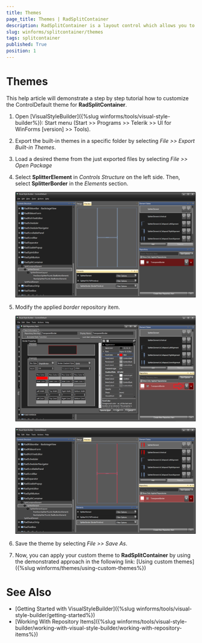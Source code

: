 ```yaml
---
title: Themes
page_title: Themes | RadSplitContainer
description: RadSplitContainer is a layout control which allows you to add many container panels to a form, separated by splitter(s).
slug: winforms/splitcontainer/themes
tags: splitcontainer
published: True
position: 1 
---
```


# Themes

This help article will demonstrate a step by step tutorial how to customize the ControlDefault theme for **RadSplitContainer**. 

1. Open [VisualStyleBuilder]({%slug winforms/tools/visual-style-builder%}): Start menu (Start >> Programs >> Telerik >> UI for WinForms [version] >> Tools).

1. Export the built-in themes in a specific folder by selecting *File >> Export Built-in Themes*.

1. Load a desired theme from the just exported files by selecting *File >> Open Package*

1. Select **SplitterElement** in *Controls Structure* on the left side. Then, select **SplitterBorder** in the *Elements* section.

	![splitcontainer-customizing-appearance-themes 001](images/splitcontainer-customizing-appearance-themes001.png)

1. Modify the applied *border* repository item. 

	![splitcontainer-customizing-appearance-themes 002](images/splitcontainer-customizing-appearance-themes002.png)
	
	![splitcontainer-customizing-appearance-themes 003](images/splitcontainer-customizing-appearance-themes003.png)

1. Save the theme by selecting *File >> Save As*.

1. Now, you can apply your custom theme to **RadSplitContainer** by using the demonstrated approach in the following link: [Using custom themes]({%slug winforms/themes/using-custom-themes%})

# See Also 

* [Getting Started with VisualStyleBuilder]({%slug winforms/tools/visual-style-builder/getting-started%})
* [Working With Repository Items]({%slug winforms/tools/visual-style-builder/working-with-visual-style-builder/working-with-repository-items%})